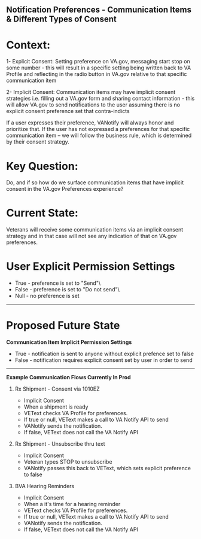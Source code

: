 ## Notification Preferences - Communication Items & Different Types of Consent 


# Context:

1- Explicit Consent: Setting preference on VA.gov, messaging start stop on some number - this will result in a specific setting being written back to VA Profile and reflecting in the radio button in VA.gov relative to that specific communication item

2- Implicit Consent: Communication items may have implicit consent strategies i.e. filling out a VA.gov form and sharing contact information - this will allow VA.gov to send notifications to the user assuming there is no explicit consent preference set that contra-indicts
 
If a user expresses their preference, VANotify will always honor and prioritize that. If the user has not expressed a preferences for that specific communication item – we will follow the business rule, which is determined by their consent strategy.



# Key Question:

Do, and if so how do we surface communication items that have implicit consent in the VA.gov Preferences experience? 
 

# Current State: 

Veterans will receive some communication items via an implicit consent strategy and in that case will not see any indication of that on VA.gov preferences. 

# User Explicit Permission Settings

* True - preference is set to "Send"\
* False - preference is set to "Do not send"\
* Null - no preference is set

___________________________________

# Proposed Future State

**Communication Item Implicit Permission Settings**

* True - notification is sent to anyone without explicit prefence set to false 
* False - notification requires explicit consent set by user in order to send 

_____________________________________

**Example Communication Flows Currently In Prod**

1. Rx Shipment - Consent via 1010EZ
	* Implicit Consent
	* When a shipment is ready
	* VEText checks VA Profile for preferences. 
	* If true or null, VEText makes a call to VA Notify API to send
	* VANotify sends the notification.
	* If false, VEText does not call the VA Notify API

2. Rx Shipment - Unsubscribe thru text
	* Implicit Consent
	* Veteran types STOP to unsubscribe
	* VANotify passes this back to VEText, which sets explicit preference to false
	
	
3. BVA Hearing Reminders
	* Implicit Consent
	* When a it's time for a hearing reminder
	* VEText checks VA Profile for preferences. 
	* If true or null, VEText makes a call to VA Notify API to send
	* VANotify sends the notification.
	* If false, VEText does not call the VA Notify API
